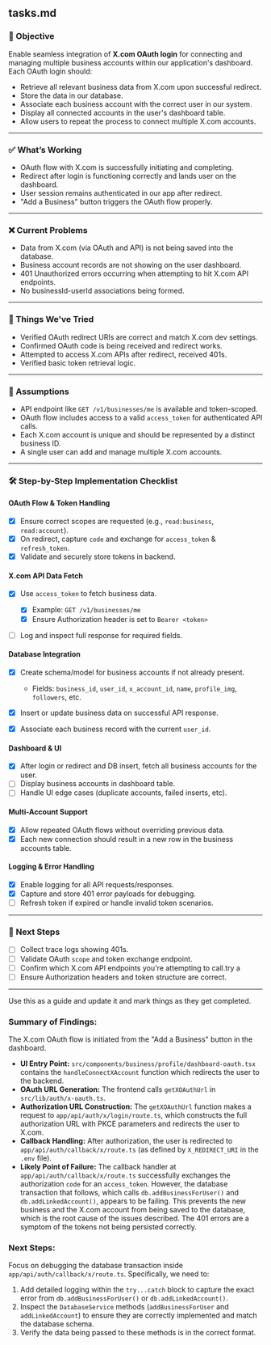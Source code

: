 ## tasks.md

### 🎯 Objective

Enable seamless integration of **X.com OAuth login** for connecting and managing multiple business accounts within our application's dashboard. Each OAuth login should:

* Retrieve all relevant business data from X.com upon successful redirect.
* Store the data in our database.
* Associate each business account with the correct user in our system.
* Display all connected accounts in the user's dashboard table.
* Allow users to repeat the process to connect multiple X.com accounts.

---

### ✅ What’s Working

* OAuth flow with X.com is successfully initiating and completing.
* Redirect after login is functioning correctly and lands user on the dashboard.
* User session remains authenticated in our app after redirect.
* "Add a Business" button triggers the OAuth flow properly.

---

### ❌ Current Problems

* Data from X.com (via OAuth and API) is not being saved into the database.
* Business account records are not showing on the user dashboard.
* 401 Unauthorized errors occurring when attempting to hit X.com API endpoints.
* No businessId-userId associations being formed.

---

### 🧪 Things We've Tried

* Verified OAuth redirect URIs are correct and match X.com dev settings.
* Confirmed OAuth code is being received and redirect works.
* Attempted to access X.com APIs after redirect, received 401s.
* Verified basic token retrieval logic.

---

### 🧩 Assumptions

* API endpoint like `GET /v1/businesses/me` is available and token-scoped.
* OAuth flow includes access to a valid `access_token` for authenticated API calls.
* Each X.com account is unique and should be represented by a distinct business ID.
* A single user can add and manage multiple X.com accounts.

---

### 🛠️ Step-by-Step Implementation Checklist

#### OAuth Flow & Token Handling

* [x] Ensure correct scopes are requested (e.g., `read:business`, `read:account`).
* [x] On redirect, capture `code` and exchange for `access_token` & `refresh_token`.
* [x] Validate and securely store tokens in backend.

#### X.com API Data Fetch

* [x] Use `access_token` to fetch business data.

    * [x] Example: `GET /v1/businesses/me`
    * [x] Ensure Authorization header is set to `Bearer <token>`
* [ ] Log and inspect full response for required fields.

#### Database Integration

* [x] Create schema/model for business accounts if not already present.

    * Fields: `business_id`, `user_id`, `x_account_id`, `name`, `profile_img`, `followers`, etc.
* [x] Insert or update business data on successful API response.
* [x] Associate each business record with the current `user_id`.

#### Dashboard & UI

* [x] After login or redirect and DB insert, fetch all business accounts for the user.
* [ ] Display business accounts in dashboard table.
* [ ] Handle UI edge cases (duplicate accounts, failed inserts, etc).

#### Multi-Account Support

* [x] Allow repeated OAuth flows without overriding previous data.
* [x] Each new connection should result in a new row in the business accounts table.

#### Logging & Error Handling

* [x] Enable logging for all API requests/responses.
* [x] Capture and store 401 error payloads for debugging.
* [ ] Refresh token if expired or handle invalid token scenarios.

---

### 🧰 Next Steps

* [ ] Collect trace logs showing 401s.
* [ ] Validate OAuth `scope` and token exchange endpoint.
* [ ] Confirm which X.com API endpoints you're attempting to call.try a
* [ ] Ensure Authorization headers and token structure are correct.

---
Use this as a guide and update it and mark things as they get completed. 

### Summary of Findings:

The X.com OAuth flow is initiated from the "Add a Business" button in the dashboard.

*   **UI Entry Point:** `src/components/business/profile/dashboard-oauth.tsx` contains the `handleConnectXAccount` function which redirects the user to the backend.
*   **OAuth URL Generation:** The frontend calls `getXOAuthUrl` in `src/lib/auth/x-oauth.ts`.
*   **Authorization URL Construction:** The `getXOAuthUrl` function makes a request to `app/api/auth/x/login/route.ts`, which constructs the full authorization URL with PKCE parameters and redirects the user to X.com.
*   **Callback Handling:** After authorization, the user is redirected to `app/api/auth/callback/x/route.ts` (as defined by `X_REDIRECT_URI` in the `.env` file).
*   **Likely Point of Failure:** The callback handler at `app/api/auth/callback/x/route.ts` successfully exchanges the authorization `code` for an `access_token`. However, the database transaction that follows, which calls `db.addBusinessForUser()` and `db.addLinkedAccount()`, appears to be failing. This prevents the new business and the X.com account from being saved to the database, which is the root cause of the issues described. The 401 errors are a symptom of the tokens not being persisted correctly.

### Next Steps:
Focus on debugging the database transaction inside `app/api/auth/callback/x/route.ts`. Specifically, we need to:
1.  Add detailed logging within the `try...catch` block to capture the exact error from `db.addBusinessForUser()` or `db.addLinkedAccount()`.
2.  Inspect the `DatabaseService` methods (`addBusinessForUser` and `addLinkedAccount`) to ensure they are correctly implemented and match the database schema.
3.  Verify the data being passed to these methods is in the correct format.
